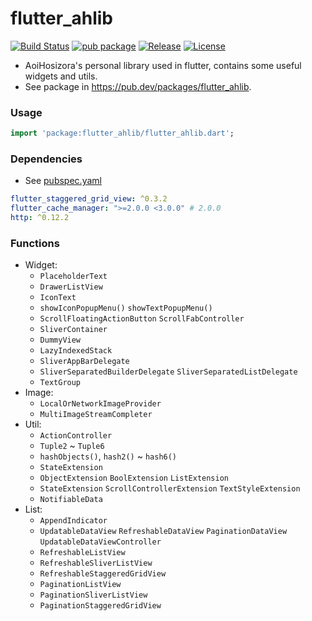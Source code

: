 # flutter_ahlib

[![Build Status](https://travis-ci.com/Aoi-hosizora/flutter_ahlib.svg?branch=master)](https://travis-ci.com/Aoi-hosizora/flutter_ahlib)
[![pub package](https://img.shields.io/pub/v/flutter_ahlib.svg)](https://pub.dev/packages/flutter_ahlib)
[![Release](https://img.shields.io/github/v/release/Aoi-hosizora/flutter_ahlib)](https://github.com/Aoi-hosizora/flutter_ahlib/releases)
[![License](https://img.shields.io/badge/license-mit-blue.svg)](./LICENSE)

+ AoiHosizora's personal library used in flutter, contains some useful widgets and utils.
+ See package in https://pub.dev/packages/flutter_ahlib.

### Usage

```dart
import 'package:flutter_ahlib/flutter_ahlib.dart';
```

### Dependencies

+ See [pubspec.yaml](./pubspec.yaml)

```yaml
flutter_staggered_grid_view: ^0.3.2
flutter_cache_manager: ">=2.0.0 <3.0.0" # 2.0.0
http: ^0.12.2
```

### Functions

+ Widget:
    + `PlaceholderText`
    + `DrawerListView`
    + `IconText`
    + `showIconPopupMenu()` `showTextPopupMenu()`
    + `ScrollFloatingActionButton` `ScrollFabController`
    + `SliverContainer`
    + `DummyView`
    + `LazyIndexedStack`
    + `SliverAppBarDelegate`
    + `SliverSeparatedBuilderDelegate` `SliverSeparatedListDelegate`
    + `TextGroup`
+ Image:
    + `LocalOrNetworkImageProvider`
    + `MultiImageStreamCompleter`
+ Util:
    + `ActionController`
    + `Tuple2` ~ `Tuple6`
    + `hashObjects()`, `hash2()` ~ `hash6()`
    + `StateExtension`
    + `ObjectExtension` `BoolExtension` `ListExtension`
    + `StateExtension` `ScrollControllerExtension` `TextStyleExtension`
    + `NotifiableData`
+ List:
    + `AppendIndicator`
    + `UpdatableDataView` `RefreshableDataView` `PaginationDataView` `UpdatableDataViewController`
    + `RefreshableListView`
    + `RefreshableSliverListView`
    + `RefreshableStaggeredGridView`
    + `PaginationListView`
    + `PaginationSliverListView`
    + `PaginationStaggeredGridView`
